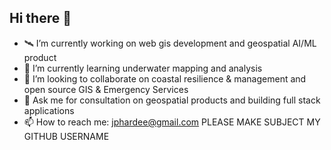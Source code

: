 ## Hi there 👋

- 🛰️ I’m currently working on web gis development and geospatial AI/ML product
- 🌊 I’m currently learning underwater mapping and analysis
- 🤿 I’m looking to collaborate on coastal resilience & management and open source GIS & Emergency Services
- 💬 Ask me for consultation on geospatial products and building full stack applications
- 📫 How to reach me: jphardee@gmail.com PLEASE MAKE SUBJECT MY GITHUB USERNAME
<!--
**jph6366/jph6366** is a ✨ _special_ ✨ repository because its `README.md` (this file) appears on your GitHub profile.

Here are some ideas to get you started:

-->
